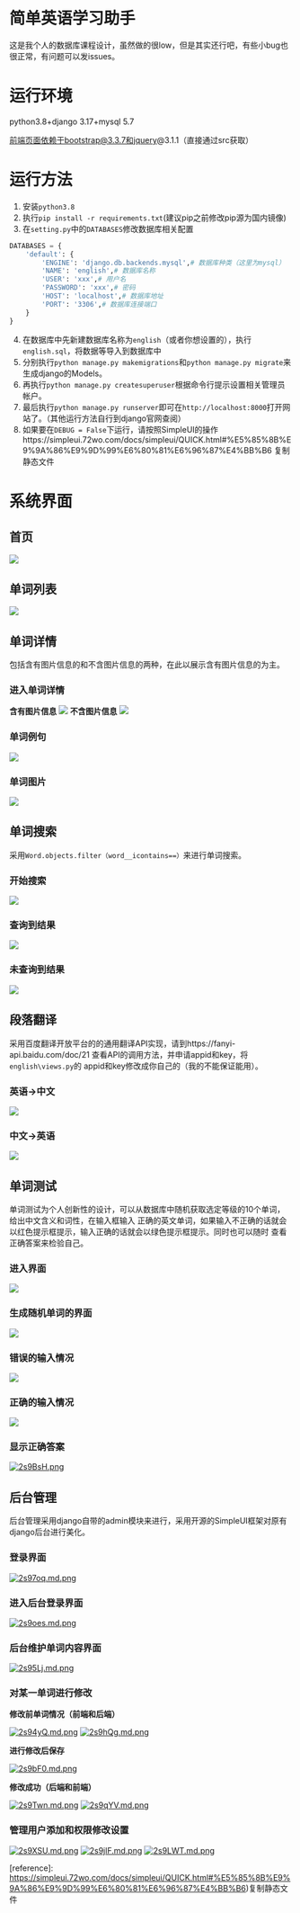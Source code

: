 # 简单英语学习助手
这是我个人的数据库课程设计，虽然做的很low，但是其实还行吧，有些小bug也很正常，有问题可以发issues。

# 运行环境
python3.8+django 3.17+mysql 5.7

前端页面依赖于bootstrap@3.3.7和jquery@3.1.1（直接通过src获取）

# 运行方法

1. 安装`python3.8`
2. 执行`pip install -r requirements.txt`(建议pip之前修改pip源为国内镜像)
3. 在`setting.py`中的`DATABASES`修改数据库相关配置
```python
DATABASES = {
    'default': {
        'ENGINE': 'django.db.backends.mysql',# 数据库种类（这里为mysql）
        'NAME': 'english',# 数据库名称
        'USER': 'xxx',# 用户名
        'PASSWORD': 'xxx',# 密码
        'HOST': 'localhost',# 数据库地址
        'PORT': '3306',# 数据库连接端口
    }
}
```
4. 在数据库中先新建数据库名称为`english`（或者你想设置的），执行`english.sql`，将数据等导入到数据库中
5. 分别执行`python manage.py makemigrations`和`python manage.py migrate`来生成django的Models。
6. 再执行`python manage.py createsuperuser`根据命令行提示设置相关管理员帐户。
7. 最后执行`python manage.py runserver`即可在`http://localhost:8000`打开网站了。（其他运行方法自行到django官网查阅）
8. 如果要在`DEBUG = False`下运行，请按照SimpleUI的操作https://simpleui.72wo.com/docs/simpleui/QUICK.html#%E5%85%8B%E9%9A%86%E9%9D%99%E6%80%81%E6%96%87%E4%BB%B6 复制静态文件

# 系统界面

## 首页

![](https://www.hualigs.cn/image/60bf40fc143d8.jpg)

## 单词列表

![](https://www.hualigs.cn/image/60bf40fb6a119.jpg)

## 单词详情
包括含有图片信息的和不含图片信息的两种，在此以展示含有图片信息的为主。
### 进入单词详情
**含有图片信息**
![](https://www.hualigs.cn/image/60bf40fb7c103.jpg)
**不含图片信息**
![](https://www.hualigs.cn/image/60bf4ba33e745.jpg)

### 单词例句
![](https://www.hualigs.cn/image/60bf4bdca4d49.jpg)

### 单词图片
![](https://www.hualigs.cn/image/60bf4c021bb73.jpg)

## 单词搜索
采用`Word.objects.filter（word__icontains==）`来进行单词搜索。
### 开始搜索
![](https://www.hualigs.cn/image/60bf4c4ab0eb6.jpg)
### 查询到结果
![](https://www.hualigs.cn/image/60bf4ccd39506.jpg)
### 未查询到结果
![](https://www.hualigs.cn/image/60bf4ce429b7e.jpg)

## 段落翻译
采用百度翻译开放平台的的通用翻译API实现，请到https://fanyi-api.baidu.com/doc/21 
查看API的调用方法，并申请appid和key，将`english\views.py`的
appid和key修改成你自己的（我的不能保证能用）。
### 英语->中文
![](https://www.hualigs.cn/image/60bf4cffcf4fb.jpg)
### 中文->英语
![](https://www.hualigs.cn/image/60bf4e5615fcf.jpg)

## 单词测试
单词测试为个人创新性的设计，可以从数据库中随机获取选定等级的10个单词，给出中文含义和词性，在输入框输入
正确的英文单词，如果输入不正确的话就会以红色提示框提示，输入正确的话就会以绿色提示框提示。同时也可以随时
查看正确答案来检验自己。

### 进入界面
![](https://www.hualigs.cn/image/60bf4f509c2dd.jpg)
### 生成随机单词的界面
![](https://www.hualigs.cn/image/60bf5014c93c3.jpg)
### 错误的输入情况
![](https://www.hualigs.cn/image/60bf506e4fe59.jpg)
### 正确的输入情况
![](https://www.hualigs.cn/image/60bf59f38fbb0.jpg)
### 显示正确答案
[![2s9BsH.png](https://z3.ax1x.com/2021/06/08/2s9BsH.png)](https://imgtu.com/i/2s9BsH)

## 后台管理
后台管理采用django自带的admin模块来进行，采用开源的SimpleUI框架对原有django后台进行美化。
### 登录界面
[![2s97oq.md.png](https://z3.ax1x.com/2021/06/08/2s97oq.md.png)](https://imgtu.com/i/2s97oq)
### 进入后台登录界面
[![2s9oes.md.png](https://z3.ax1x.com/2021/06/08/2s9oes.md.png)](https://imgtu.com/i/2s9oes)
### 后台维护单词内容界面
[![2s95Lj.md.png](https://z3.ax1x.com/2021/06/08/2s95Lj.md.png)](https://imgtu.com/i/2s95Lj)
### 对某一单词进行修改
**修改前单词情况（前端和后端）**

[![2s94yQ.md.png](https://z3.ax1x.com/2021/06/08/2s94yQ.md.png)](https://imgtu.com/i/2s94yQ)
[![2s9hQg.md.png](https://z3.ax1x.com/2021/06/08/2s9hQg.md.png)](https://imgtu.com/i/2s9hQg)

**进行修改后保存**

[![2s9bF0.md.png](https://z3.ax1x.com/2021/06/08/2s9bF0.md.png)](https://imgtu.com/i/2s9bF0)

**修改成功（后端和前端）**

[![2s9Twn.md.png](https://z3.ax1x.com/2021/06/08/2s9Twn.md.png)](https://imgtu.com/i/2s9Twn)
[![2s9qYV.md.png](https://z3.ax1x.com/2021/06/08/2s9qYV.md.png)](https://imgtu.com/i/2s9qYV)
### 管理用户添加和权限修改设置
[![2s9XSU.md.png](https://z3.ax1x.com/2021/06/08/2s9XSU.md.png)](https://imgtu.com/i/2s9XSU)
[![2s9jlF.md.png](https://z3.ax1x.com/2021/06/08/2s9jlF.md.png)](https://imgtu.com/i/2s9jlF)
[![2s9LWT.md.png](https://z3.ax1x.com/2021/06/08/2s9LWT.md.png)](https://imgtu.com/i/2s9LWT)

[reference]: https://simpleui.72wo.com/docs/simpleui/QUICK.html#%E5%85%8B%E9%9A%86%E9%9D%99%E6%80%81%E6%96%87%E4%BB%B6)复制静态文件